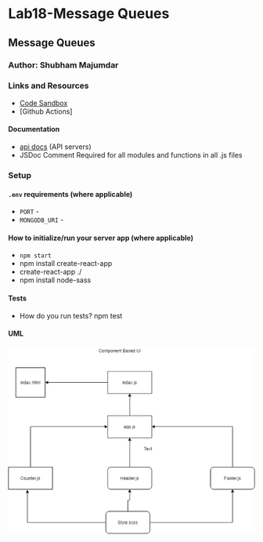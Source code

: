 # Lab18-Message Queues

## Message Queues

### Author: Shubham Majumdar

### Links and Resources
* [Code Sandbox](https://codesandbox.io/s/component-based-ui-vpxpm)
* [Github Actions]

#### Documentation
* [api docs](http://xyz.com/api-docs) (API servers)
* JSDoc Comment Required for all modules and functions in all .js files

### Setup
#### `.env` requirements (where applicable)
* `PORT` -
* `MONGODB_URI` -

#### How to initialize/run your server app (where applicable)
* `npm start`
* npm install create-react-app
* create-react-app ./
* npm install node-sass
  
#### Tests
* How do you run tests?
npm test

#### UML
![UML Diagram](UML.png)

